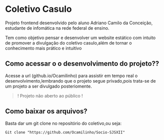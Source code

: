 # Coletivo Casulo

Projeto frontend desenvolvido pelo aluno Adriano Camilo da Conceição, estudante de infomática na rede federal de ensino.

Tem como objetivo pensar e desenvolver um website estático com intuito de promover a divulgação do coletivo casulo,além de tornar o conhecimento mais prático e intuitivo


## Como acessar o o desenvolvimento do projeto??

Acesse a url (github.io/Ocamilinho) para assistir em tempo real o desenvolvimento,lembrando que o projeto segue privado,pois trata-se de um projeto a ser divulgado posteriomente.

> ! Projeto não aberto ao público !

## Como baixar os arquivos?

Basta dar um git clone no repositório do coletivo,ou seja:

```git
Git clone "https://github.com/Ocamilinho/Socio-SJSXII"
```

